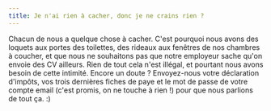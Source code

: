 ```yaml
---
title: Je n'ai rien à cacher, donc je ne crains rien ?
---
```


Chacun de nous a quelque chose à cacher. C'est pourquoi nous avons des loquets aux portes des toilettes, des rideaux aux fenêtres de nos chambres à coucher, et que nous ne souhaitons pas que notre employeur sache qu'on envoie des CV ailleurs. Rien de tout cela n'est illégal, et pourtant nous avons besoin de cette intimité. Encore un doute ? Envoyez-nous votre déclaration d'impôts, vos trois dernières fiches de paye et le mot de passe de votre compte email (c'est promis, on ne touche à rien !) pour que nous parlions de tout ça. :)
